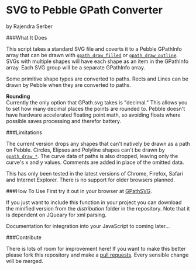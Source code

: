 # SVG to Pebble GPath Converter #

by
Rajendra Serber

###What It Does

This script takes a standard SVG file and coverts it to a Pebble GPathInfo array that can be drawn with [`gpath_draw_filled`][draw_docs] or [`gpath_draw_outline`][draw_docs]. SVGs with multiple shapes will have each shape as an item in the GPathInfo array. Each SVG group will be a separate GPathInfo array.

Some primitive shape types are converted to paths. Rects and Lines can be drawn by Pebble when they are converted to paths.

**Rounding**  
Currently the only option that GPath.svg takes is "decimal." This allows you to set how many decimal places the points are rounded to. Pebble doesn't have hardware accelerated floating point math, so avoiding floats where possible saves processing and therefor battery.

###Limitations

The current version drops any shapes that can't natively be drawn as a path on Pebble. Circles, Elipses and Polyline shapes can't be drawn by [`gpath_draw_*`][draw_docs]. The curve data of paths is also dropped, leaving only the curve's x and y values. Comments are added in place of the omitted data.

This has only been tested in the latest versions of Chrome, Firefox, Safari and Internet Explorer. There is no support for older browsers planned.

###How To Use
First try it out in your browser at [GPathSVG](http://ardnejar.github.io/GPath.svg/).

If you just want to include this function in your project you can download the minified version from the *distribution* folder in the repository. Note that it is dependent on JQueary for xml parsing.

Documentation for integration into your JavaScript to coming later... 


###Contribute

There is lots of room for improvement here! If you want to make this better please fork this repository and make a [pull requests](https://help.github.com/articles/using-pull-requests). Every sensible change will be merged.


[draw_docs]: http://developer.getpebble.com/docs/c/group___path_drawing.html "Pebble GPath draw documentation"
